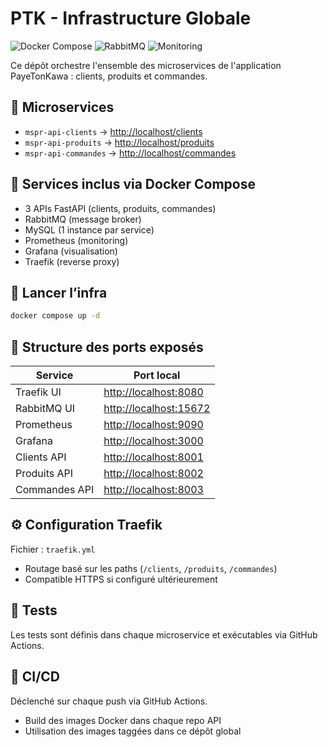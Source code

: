 # PTK - Infrastructure Globale

![Docker Compose](https://img.shields.io/badge/infra-docker--compose-blue)
![RabbitMQ](https://img.shields.io/badge/message--broker-rabbitmq-orange)
![Monitoring](https://img.shields.io/badge/monitoring-prometheus%20%2B%20grafana-yellowgreen)

Ce dépôt orchestre l'ensemble des microservices de l'application PayeTonKawa : clients, produits et commandes.

## 🔗 Microservices
- `mspr-api-clients` → [http://localhost/clients](http://localhost/clients)
- `mspr-api-produits` → [http://localhost/produits](http://localhost/produits)
- `mspr-api-commandes` → [http://localhost/commandes](http://localhost/commandes)

## 🐳 Services inclus via Docker Compose
- 3 APIs FastAPI (clients, produits, commandes)
- RabbitMQ (message broker)
- MySQL (1 instance par service)
- Prometheus (monitoring)
- Grafana (visualisation)
- Traefik (reverse proxy)

## 🔧 Lancer l’infra
```bash
docker compose up -d
````

## 📆 Structure des ports exposés

| Service       | Port local                                       |
| ------------- | ------------------------------------------------ |
| Traefik UI    | [http://localhost:8080](http://localhost:8080)   |
| RabbitMQ UI   | [http://localhost:15672](http://localhost:15672) |
| Prometheus    | [http://localhost:9090](http://localhost:9090)   |
| Grafana       | [http://localhost:3000](http://localhost:3000)   |
| Clients API   | [http://localhost:8001](http://localhost:8001)   |
| Produits API  | [http://localhost:8002](http://localhost:8002)   |
| Commandes API | [http://localhost:8003](http://localhost:8003)   |

## ⚙️ Configuration Traefik

Fichier : `traefik.yml`

* Routage basé sur les paths (`/clients`, `/produits`, `/commandes`)
* Compatible HTTPS si configuré ultérieurement

## 🧲 Tests

Les tests sont définis dans chaque microservice et exécutables via GitHub Actions.

## 🔁 CI/CD

Déclenché sur chaque push via GitHub Actions.

* Build des images Docker dans chaque repo API
* Utilisation des images taggées dans ce dépôt global